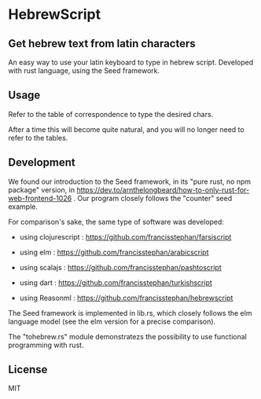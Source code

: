 # HebrewScript

## Get hebrew text from latin characters

An easy way to use your latin keyboard to type in hebrew script.
Developed with rust language, using the Seed framework.

## Usage

Refer to the table of correspondence to type the desired chars.

After a time this will become quite natural, and you will no longer need to refer to the tables.



## Development

We found our introduction to the Seed framework, in its "pure rust, no npm package" version, in https://dev.to/arnthelongbeard/how-to-only-rust-for-web-frontend-1026 . Our program closely follows the "counter" seed example.


For comparison's sake, the same type of software was developed:

- using clojurescript : https://github.com/francisstephan/farsiscript

- using elm : https://github.com/francisstephan/arabicscript

- using scalajs : https://github.com/francisstephan/pashtoscript

- using dart : https://github.com/francisstephan/turkishscript

- using Reasonml : https://github.com/francisstephan/hebrewscript

The Seed framework is implemented in lib.rs, which closely follows the elm language model (see the elm version for a precise comparison).

The "tohebrew.rs" module demonstratezs the possibility to use functional programming with rust.


## License

MIT